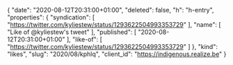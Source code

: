 {
  "date": "2020-08-12T20:31:00+01:00",
  "deleted": false,
  "h": "h-entry",
  "properties": {
    "syndication": [
      "https://twitter.com/kyliestew/status/1293622504993353729"
    ],
    "name": [
      "Like of @kyliestew's tweet"
    ],
    "published": [
      "2020-08-12T20:31:00+01:00"
    ],
    "like-of": [
      "https://twitter.com/kyliestew/status/1293622504993353729"
    ]
  },
  "kind": "likes",
  "slug": "2020/08/kphlq",
  "client_id": "https://indigenous.realize.be"
}
